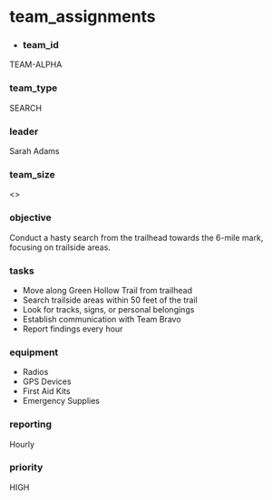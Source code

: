 # team_assignments
- ### team_id
TEAM-ALPHA
### team_type
SEARCH
### leader
Sarah Adams
### team_size
<>
### objective
Conduct a hasty search from the trailhead towards the 6-mile mark, focusing on trailside areas.
### tasks
- Move along Green Hollow Trail from trailhead
- Search trailside areas within 50 feet of the trail
- Look for tracks, signs, or personal belongings
- Establish communication with Team Bravo
- Report findings every hour
### equipment
- Radios
- GPS Devices
- First Aid Kits
- Emergency Supplies
### reporting
Hourly
### priority
HIGH
